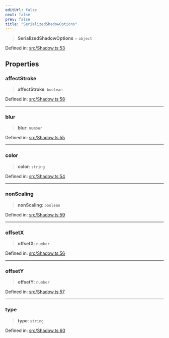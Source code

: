 ```yaml
---
editUrl: false
next: false
prev: false
title: "SerializedShadowOptions"
---
```


> **SerializedShadowOptions** = `object`

Defined in: [src/Shadow.ts:53](https://github.com/fabricjs/fabric.js/blob/977f797255d8c56b5b68360b0d45bed33697d2e8/src/Shadow.ts#L53)

## Properties

### affectStroke

> **affectStroke**: `boolean`

Defined in: [src/Shadow.ts:58](https://github.com/fabricjs/fabric.js/blob/977f797255d8c56b5b68360b0d45bed33697d2e8/src/Shadow.ts#L58)

***

### blur

> **blur**: `number`

Defined in: [src/Shadow.ts:55](https://github.com/fabricjs/fabric.js/blob/977f797255d8c56b5b68360b0d45bed33697d2e8/src/Shadow.ts#L55)

***

### color

> **color**: `string`

Defined in: [src/Shadow.ts:54](https://github.com/fabricjs/fabric.js/blob/977f797255d8c56b5b68360b0d45bed33697d2e8/src/Shadow.ts#L54)

***

### nonScaling

> **nonScaling**: `boolean`

Defined in: [src/Shadow.ts:59](https://github.com/fabricjs/fabric.js/blob/977f797255d8c56b5b68360b0d45bed33697d2e8/src/Shadow.ts#L59)

***

### offsetX

> **offsetX**: `number`

Defined in: [src/Shadow.ts:56](https://github.com/fabricjs/fabric.js/blob/977f797255d8c56b5b68360b0d45bed33697d2e8/src/Shadow.ts#L56)

***

### offsetY

> **offsetY**: `number`

Defined in: [src/Shadow.ts:57](https://github.com/fabricjs/fabric.js/blob/977f797255d8c56b5b68360b0d45bed33697d2e8/src/Shadow.ts#L57)

***

### type

> **type**: `string`

Defined in: [src/Shadow.ts:60](https://github.com/fabricjs/fabric.js/blob/977f797255d8c56b5b68360b0d45bed33697d2e8/src/Shadow.ts#L60)

